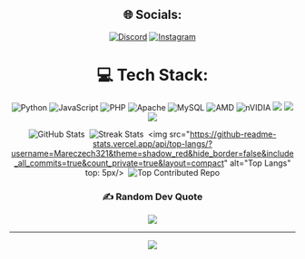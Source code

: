 <div align="center">

## 🌐 Socials:
[![Discord](https://img.shields.io/badge/Discord-%237289DA.svg?logo=discord&logoColor=white)](https://discord.gg/mareczech123d) 
[![Instagram](https://img.shields.io/badge/Instagram-%23E4405F.svg?logo=Instagram&logoColor=white)](https://instagram.com/marekmulac123) 

# 💻 Tech Stack:
![Python](https://img.shields.io/badge/python-3670A0?style=for-the-badge&logo=python&logoColor=ffdd54) 
![JavaScript](https://img.shields.io/badge/javascript-%23323330.svg?style=for-the-badge&logo=javascript&logoColor=%23F7DF1E) 
![PHP](https://img.shields.io/badge/php-%23777BB4.svg?style=for-the-badge&logo=php&logoColor=white) 
![Apache](https://img.shields.io/badge/apache-%23D42029.svg?style=for-the-badge&logo=apache&logoColor=white) 
![MySQL](https://img.shields.io/badge/mysql-4479A1.svg?style=for-the-badge&logo=mysql&logoColor=white) 
![AMD](https://img.shields.io/badge/AMD-%23000000.svg?style=for-the-badge&logo=amd&logoColor=white) 
![nVIDIA](https://img.shields.io/badge/nVIDIA-%2376B900.svg?style=for-the-badge&logo=nVIDIA&logoColor=white) 
<a href="https://r6.tracker.network/r6siege/profile/ubi/Mareczech123/overview"><img src="https://img.shields.io/badge/Ubisoft-%23F5F5F5.svg?style=for-the-badge&logo=Ubisoft&logoColor=black"></img></a>
<a href="https://steamcommunity.com/id/Mareczech123/"><img src="https://img.shields.io/badge/steam-%23000000.svg?style=for-the-badge&logo=steam&logoColor=white"></img></a>
<a href="https://tracker.gg/valorant/profile/riot/Mareczech%23GNAG/overview"><img src="https://img.shields.io/badge/riotgames-D32936.svg?style=for-the-badge&logo=riotgames&logoColor=white"></img></a>

<div align="center">

<img src="https://github-readme-stats.vercel.app/api?username=Mareczech321&theme=shadow_red&hide_border=false&include_all_commits=true&count_private=true" alt="GitHub Stats"/>&nbsp;
<img src="https://nirzak-streak-stats.vercel.app/?user=Mareczech321&theme=shadow_red&hide_border=false" alt="Streak Stats"/>&nbsp;
<img src="https://github-readme-stats.vercel.app/api/top-langs/?username=Mareczech321&theme=shadow_red&hide_border=false&include_all_commits=true&count_private=true&layout=compact" alt="Top Langs" top: 5px/>&nbsp;
<img src="https://github-contributor-stats.vercel.app/api?username=Mareczech321&limit=5&theme=shadow_red&combine_all_yearly_contributions=true" alt="Top Contributed Repo"/>

</div>

### ✍️ Random Dev Quote
![](https://quotes-github-readme.vercel.app/api?type=horizontal&theme=dark)

---

[![](https://visitcount.itsvg.in/api?id=Mareczech321&icon=0&color=4)](https://visitcount.itsvg.in)

<!-- Proudly created with GPRM ( https://gprm.itsvg.in ) -->

</div>
